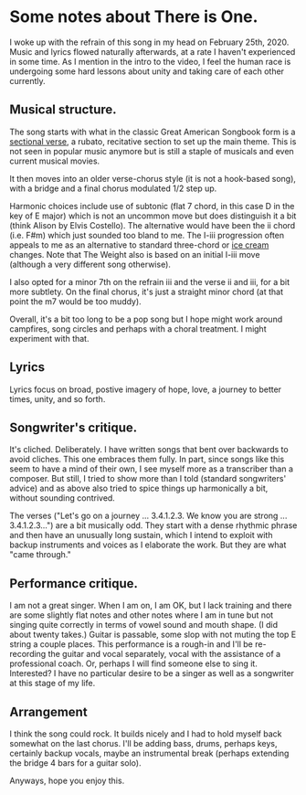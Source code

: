 # Some notes about There is One. 

I woke up with the refrain of this song in my head on February 25th, 2020. Music and lyrics flowed naturally afterwards, at a rate I haven't experienced in some time. As I mention in the intro to the video, I feel the human race is undergoing some hard lessons about unity and taking care of each other currently.

## Musical structure. 
The song starts with what in the classic Great American Songbook form is a [sectional verse](https://en.wikipedia.org/wiki/Thirty-two-bar_form), a rubato, recitative section to set up the main theme. This is not seen in popular music anymore but is still a staple of musicals and even current musical movies. 

It then moves into an older verse-chorus style (it is not a hook-based song), with a bridge and a final chorus modulated 1/2 step up. 

Harmonic choices include use of subtonic (flat 7 chord, in this case D in the key of E major) which is not an uncommon move but does distinguish it a bit (think Alison by Elvis Costello). The alternative would have been the ii chord (i.e. F#m) which just sounded too bland to me. The I-iii progression often appeals to me as an alternative to standard three-chord or [ice cream](https://en.wikipedia.org/wiki/%2750s_progression) changes. Note that The Weight also is based on an initial I-iii move (although a very different song otherwise). 

I also opted for a minor 7th on the refrain iii and the verse ii and iii, for a bit more subtlety. On the final chorus, it's just a straight minor chord (at that point the m7 would be too muddy). 

Overall, it's a bit too long to be a pop song but I hope might work around campfires, song circles and perhaps with a choral treatment. I might experiment with that. 

## Lyrics
Lyrics focus on broad, postive imagery of hope, love, a journey to better times, unity, and so forth. 

## Songwriter's critique. 
It's cliched. Deliberately. I have written songs that bent over backwards to avoid cliches. This one embraces them fully. In part, since songs like this seem to have a mind of their own, I see myself more as a transcriber than a  composer. But still, I tried to show more than I told (standard songwriters' advice) and as above also tried to spice things up harmonically a bit, without sounding contrived. 

The verses ("Let's go on a journey ... 3.4.1.2.3. We know you are strong ... 3.4.1.2.3...") are a bit musically odd. They start with a dense rhythmic phrase and then have an unusually long sustain, which I intend to exploit with backup instruments and voices as I elaborate the work. But they are what "came through." 

## Performance critique. 
I am not a great singer. When I am on, I am OK, but I lack training and there are some slightly flat notes and other notes where I am in tune but not singing quite correctly in terms of vowel sound and mouth shape. (I did about twenty takes.) Guitar is passable, some slop with not muting the top E string a couple places. This performance is a rough-in and I'll be re-recording the guitar and vocal separately, vocal with the assistance of a professional coach. Or, perhaps I will find someone else to sing it. Interested? I have no particular desire to be a singer as well as a songwriter at this stage of my life. 

## Arrangement
I think the song could rock. It builds nicely and I had to hold myself back somewhat on the last chorus. I'll be adding bass, drums, perhaps keys, certainly backup vocals, maybe an instrumental break (perhaps extending the bridge 4 bars for a guitar solo). 

Anyways, hope you enjoy this. 
